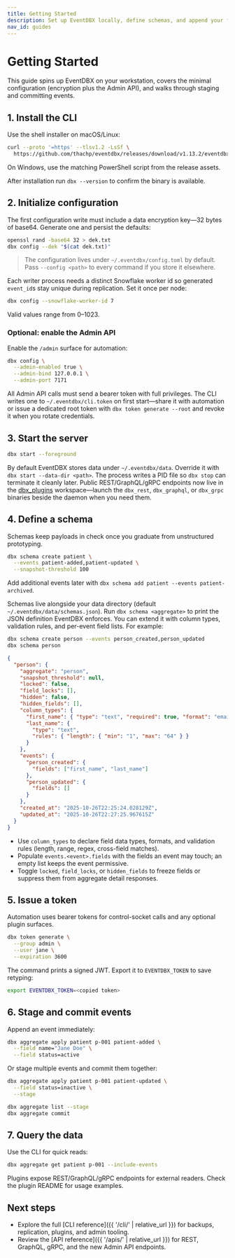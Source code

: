 ```yaml
---
title: Getting Started
description: Set up EventDBX locally, define schemas, and append your first event.
nav_id: guides
---
```


# Getting Started

This guide spins up EventDBX on your workstation, covers the minimal configuration (encryption plus the Admin API), and walks through staging and committing events.

## 1. Install the CLI

Use the shell installer on macOS/Linux:

```bash
curl --proto '=https' --tlsv1.2 -LsSf \
  https://github.com/thachp/eventdbx/releases/download/v1.13.2/eventdbx-installer.sh | sh
```

On Windows, use the matching PowerShell script from the release assets.

After installation run `dbx --version` to confirm the binary is available.

## 2. Initialize configuration

The first configuration write must include a data encryption key—32 bytes of base64. Generate one and persist the defaults:

```bash
openssl rand -base64 32 > dek.txt
dbx config --dek "$(cat dek.txt)"
```

> The configuration lives under `~/.eventdbx/config.toml` by default. Pass `--config <path>` to every command if you store it elsewhere.

Each writer process needs a distinct Snowflake worker id so generated `event_id`s stay unique during replication. Set it once per node:

```bash
dbx config --snowflake-worker-id 7
```

Valid values range from 0–1023.

### Optional: enable the Admin API

Enable the `/admin` surface for automation:

```bash
dbx config \
  --admin-enabled true \
  --admin-bind 127.0.0.1 \
  --admin-port 7171
```

All Admin API calls must send a bearer token with full privileges. The CLI writes one to `~/.eventdbx/cli.token` on first start—share it with automation or issue a dedicated root token with `dbx token generate --root` and revoke it when you rotate credentials.

## 3. Start the server

```bash
dbx start --foreground
```

By default EventDBX stores data under `~/.eventdbx/data`. Override it with `dbx start --data-dir <path>`. The process writes a PID file so `dbx stop` can terminate it cleanly later. Public REST/GraphQL/gRPC endpoints now live in the [dbx_plugins](https://github.com/thachp/dbx_plugins) workspace—launch the `dbx_rest`, `dbx_graphql`, or `dbx_grpc` binaries beside the daemon when you need them.

## 4. Define a schema

Schemas keep payloads in check once you graduate from unstructured prototyping.

```bash
dbx schema create patient \
  --events patient-added,patient-updated \
  --snapshot-threshold 100
```

Add additional events later with `dbx schema add patient --events patient-archived`.

Schemas live alongside your data directory (default `~/.eventdbx/data/schemas.json`). Run `dbx schema <aggregate>` to print the JSON definition EventDBX enforces. You can extend it with column types, validation rules, and per-event field lists. For example:

```bash
dbx schema create person --events person_created,person_updated
dbx schema person
```

```json
{
  "person": {
    "aggregate": "person",
    "snapshot_threshold": null,
    "locked": false,
    "field_locks": [],
    "hidden": false,
    "hidden_fields": [],
    "column_types": {
      "first_name": { "type": "text", "required": true, "format": "email" },
      "last_name": {
        "type": "text",
        "rules": { "length": { "min": "1", "max": "64" } }
      }
    },
    "events": {
      "person_created": {
        "fields": ["first_name", "last_name"]
      },
      "person_updated": {
        "fields": []
      }
    },
    "created_at": "2025-10-26T22:25:24.028129Z",
    "updated_at": "2025-10-26T22:27:25.967615Z"
  }
}
```

- Use `column_types` to declare field data types, formats, and validation rules (length, range, regex, cross-field matches).
- Populate `events.<event>.fields` with the fields an event may touch; an empty list keeps the event permissive.
- Toggle `locked`, `field_locks`, or `hidden_fields` to freeze fields or suppress them from aggregate detail responses.

## 5. Issue a token

Automation uses bearer tokens for control-socket calls and any optional plugin surfaces.

```bash
dbx token generate \
  --group admin \
  --user jane \
  --expiration 3600
```

The command prints a signed JWT. Export it to `EVENTDBX_TOKEN` to save retyping:

```bash
export EVENTDBX_TOKEN=<copied token>
```

## 6. Stage and commit events

Append an event immediately:

```bash
dbx aggregate apply patient p-001 patient-added \
  --field name="Jane Doe" \
  --field status=active
```

Or stage multiple events and commit them together:

```bash
dbx aggregate apply patient p-001 patient-updated \
  --field status=inactive \
  --stage

dbx aggregate list --stage
dbx aggregate commit
```

## 7. Query the data

Use the CLI for quick reads:

```bash
dbx aggregate get patient p-001 --include-events
```

Plugins expose REST/GraphQL/gRPC endpoints for external readers. Check the plugin README for usage examples.

## Next steps

- Explore the full [CLI reference]({{ '/cli/' | relative_url }}) for backups, replication, plugins, and admin tooling.
- Review the [API reference]({{ '/apis/' | relative_url }}) for REST, GraphQL, gRPC, and the new Admin API endpoints.
